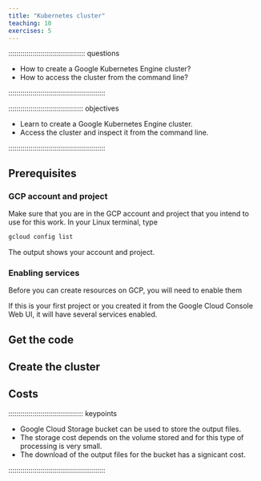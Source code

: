 ```yaml
---
title: "Kubernetes cluster"
teaching: 10
exercises: 5 
---
```


:::::::::::::::::::::::::::::::::::::: questions 

- How to create a Google Kubernetes Engine cluster?
- How to access the cluster from the command line?

::::::::::::::::::::::::::::::::::::::::::::::::

::::::::::::::::::::::::::::::::::::: objectives

- Learn to create a Google Kubernetes Engine cluster.
- Access the cluster and inspect it from the command line.

::::::::::::::::::::::::::::::::::::::::::::::::


## Prerequisites


### GCP account and project

Make sure that you are in the GCP account and project that you intend to use for this work. In your Linux terminal, type

```bash
gcloud config list
```

The output shows your account and project. 


### Enabling services

Before you can create resources on GCP, you will need to enable them

If this is your first project or you created it from the Google Cloud Console Web UI, it will have several services enabled.

## Get the code

## Create the cluster


## Costs






::::::::::::::::::::::::::::::::::::: keypoints 

- Google Cloud Storage bucket can be used to store the output files.
- The storage cost depends on the volume stored and for this type of processing is very small. 
- The download of the output files for the bucket has a signicant cost.


::::::::::::::::::::::::::::::::::::::::::::::::

